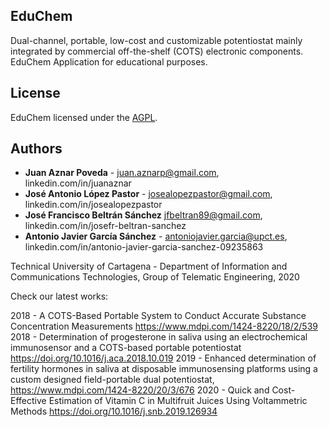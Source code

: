 ## EduChem

Dual-channel, portable, low-cost and customizable potentiostat mainly integrated by commercial off-the-shelf (COTS) electronic components.
EduChem Application for educational purposes.

## License
EduChem licensed under the [AGPL](http://www.gnu.org/licenses/agpl.html).

## Authors

* **Juan Aznar Poveda** - juan.aznarp@gmail.com, linkedin.com/in/juanaznar
* **José Antonio López Pastor** - josealopezpastor@gmail.com, linkedin.com/in/josealopezpastor
* **José Francisco Beltrán Sánchez** jfbeltran89@gmail.com, linkedin.com/in/josefr-beltran-sanchez 
* **Antonio Javier García Sánchez** - antoniojavier.garcia@upct.es, linkedin.com/in/antonio-javier-garcia-sanchez-09235863

Technical University of Cartagena - Department of Information and Communications Technologies, Group of Telematic Engineering, 2020

Check our latest works:

2018 - A COTS-Based Portable System to Conduct Accurate Substance Concentration Measurements
https://www.mdpi.com/1424-8220/18/2/539
2018 - Determination of progesterone in saliva using an electrochemical immunosensor and a COTS-based portable potentiostat
https://doi.org/10.1016/j.aca.2018.10.019
2019 - Enhanced determination of fertility hormones in saliva at disposable immunosensing platforms using a custom designed field-portable dual potentiostat, https://www.mdpi.com/1424-8220/20/3/676
2020 - Quick and Cost-Effective Estimation of Vitamin C in Multifruit Juices Using Voltammetric Methods
https://doi.org/10.1016/j.snb.2019.126934
